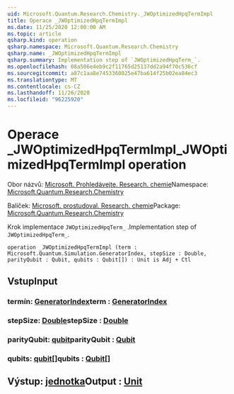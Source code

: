 ```yaml
---
uid: Microsoft.Quantum.Research.Chemistry._JWOptimizedHpqTermImpl
title: Operace _JWOptimizedHpqTermImpl
ms.date: 11/25/2020 12:00:00 AM
ms.topic: article
qsharp.kind: operation
qsharp.namespace: Microsoft.Quantum.Research.Chemistry
qsharp.name: _JWOptimizedHpqTermImpl
qsharp.summary: Implementation step of `JWOptimizedHpqTerm_`.
ms.openlocfilehash: 08a506e4eb9c2f11765d25137dd2a94f70c536cf
ms.sourcegitcommit: a87c1aa8e7453360025e47ba614f25b02ea84ec3
ms.translationtype: MT
ms.contentlocale: cs-CZ
ms.lasthandoff: 11/26/2020
ms.locfileid: "96225920"
---
```

# <a name="_jwoptimizedhpqtermimpl-operation"></a><span data-ttu-id="6e8c5-102">Operace _JWOptimizedHpqTermImpl</span><span class="sxs-lookup"><span data-stu-id="6e8c5-102">_JWOptimizedHpqTermImpl operation</span></span>

<span data-ttu-id="6e8c5-103">Obor názvů: [Microsoft. Prohledávejte. Research. chemie](xref:Microsoft.Quantum.Research.Chemistry)</span><span class="sxs-lookup"><span data-stu-id="6e8c5-103">Namespace: [Microsoft.Quantum.Research.Chemistry](xref:Microsoft.Quantum.Research.Chemistry)</span></span>

<span data-ttu-id="6e8c5-104">Balíček: [Microsoft. prostudoval. Research. chemie](https://nuget.org/packages/Microsoft.Quantum.Research.Chemistry)</span><span class="sxs-lookup"><span data-stu-id="6e8c5-104">Package: [Microsoft.Quantum.Research.Chemistry](https://nuget.org/packages/Microsoft.Quantum.Research.Chemistry)</span></span>


<span data-ttu-id="6e8c5-105">Krok implementace `JWOptimizedHpqTerm_` .</span><span class="sxs-lookup"><span data-stu-id="6e8c5-105">Implementation step of `JWOptimizedHpqTerm_`.</span></span>

```qsharp
operation _JWOptimizedHpqTermImpl (term : Microsoft.Quantum.Simulation.GeneratorIndex, stepSize : Double, parityQubit : Qubit, qubits : Qubit[]) : Unit is Adj + Ctl
```


## <a name="input"></a><span data-ttu-id="6e8c5-106">Vstup</span><span class="sxs-lookup"><span data-stu-id="6e8c5-106">Input</span></span>

### <a name="term--generatorindex"></a><span data-ttu-id="6e8c5-107">termín: [GeneratorIndex](xref:Microsoft.Quantum.Simulation.GeneratorIndex)</span><span class="sxs-lookup"><span data-stu-id="6e8c5-107">term : [GeneratorIndex](xref:Microsoft.Quantum.Simulation.GeneratorIndex)</span></span>




### <a name="stepsize--double"></a><span data-ttu-id="6e8c5-108">stepSize: [Double](xref:microsoft.quantum.lang-ref.double)</span><span class="sxs-lookup"><span data-stu-id="6e8c5-108">stepSize : [Double](xref:microsoft.quantum.lang-ref.double)</span></span>




### <a name="parityqubit--qubit"></a><span data-ttu-id="6e8c5-109">parityQubit: [qubit](xref:microsoft.quantum.lang-ref.qubit)</span><span class="sxs-lookup"><span data-stu-id="6e8c5-109">parityQubit : [Qubit](xref:microsoft.quantum.lang-ref.qubit)</span></span>




### <a name="qubits--qubit"></a><span data-ttu-id="6e8c5-110">qubits: [qubit](xref:microsoft.quantum.lang-ref.qubit)[]</span><span class="sxs-lookup"><span data-stu-id="6e8c5-110">qubits : [Qubit](xref:microsoft.quantum.lang-ref.qubit)[]</span></span>





## <a name="output--unit"></a><span data-ttu-id="6e8c5-111">Výstup: [jednotka](xref:microsoft.quantum.lang-ref.unit)</span><span class="sxs-lookup"><span data-stu-id="6e8c5-111">Output : [Unit](xref:microsoft.quantum.lang-ref.unit)</span></span>

